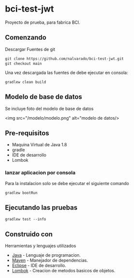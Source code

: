 # bci-test-jwt

Proyecto de prueba, para fabrica BCI.

## Comenzando

Descargar Fuentes de git

```
git clone https://github.com/nalvarado/bci-test-jwt.git
git checkout main
```
Una vez descargada las fuentes de debe ejecutar en consola:

```
gradlew clean build
```

## Modelo de base de datos
Se incluye foto del modelo de base de datos

<img src="/modelo/modelo.png" alt="modelo de datos/>



## Pre-requisitos 

- Maquina Virtual de Java 1.8
- gradle
- IDE de desarrollo
- Lombok


### lanzar aplicacion por consola 

Para la instalacion solo se debe ejecutar el siguiente comando
```
gradlew bootRun
```

## Ejecutando las pruebas
```
gradlew test --info
```


## Construido con


Herramientas y lenguajes utilizados


* [Java](https://www.java.com/) - Lenguaje de programacion.
* [Maven](https://maven.apache.org/) - Manejador de dependencias.
* [Eclipse](https://www.eclipse.org/) - IDE de desarrollo.
* [Lombok](https://projectlombok.org/) - Creacion de metodos basicos de objetos.


